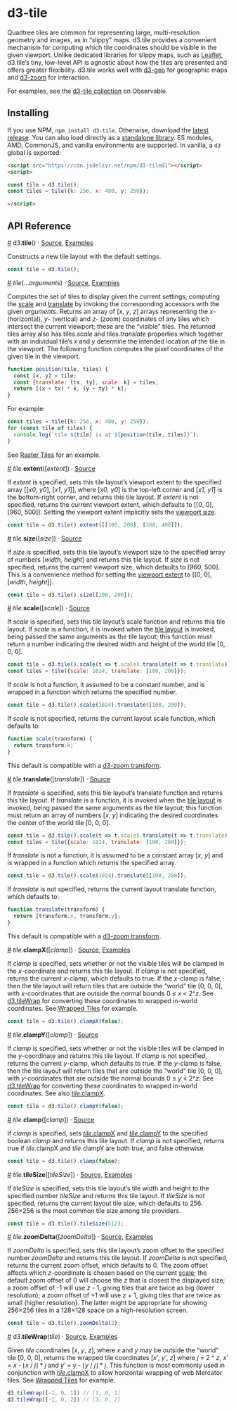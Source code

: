 # d3-tile

Quadtree tiles are common for representing large, multi-resolution geometry and images, as in “slippy” maps. d3.tile provides a convenient mechanism for computing which tile coordinates should be visible in the given viewport. Unlike dedicated libraries for slippy maps, such as [Leaflet](https://leafletjs.com/), d3.tile’s tiny, low-level API is agnostic about how the tiles are presented and offers greater flexibility. d3.tile works well with [d3-geo](https://github.com/d3/d3-geo) for geographic maps and [d3-zoom](https://github.com/d3/d3-zoom) for interaction.

For examples, see the [d3-tile collection](https://observablehq.com/collection/@d3/d3-tile) on Observable.

## Installing

If you use NPM, `npm install d3-tile`. Otherwise, download the [latest release](https://github.com/d3/d3-tile/releases/latest). You can also load directly as a [standalone library](https://cdn.jsdelivr.net/npm/d3-tile). ES modules, AMD, CommonJS, and vanilla environments are supported. In vanilla, a `d3` global is exported:

```html
<script src="https://cdn.jsdelivr.net/npm/d3-tile@1"></script>
<script>

const tile = d3.tile();
const tiles = tile({k: 256, x: 480, y: 250});

</script>
```

## API Reference

<a href="#tile" name="tile">#</a> d3.<b>tile</b>() · [Source](https://github.com/d3/d3-tile/blob/master/src/tile.js), [Examples](https://observablehq.com/collection/@d3/d3-tile)

Constructs a new tile layout with the default settings.

```js
const tile = d3.tile();
```

<a href="#_tile" name="_tile">#</a> <i>tile</i>(…*arguments*) · [Source](https://github.com/d3/d3-tile/blob/master/src/tile.js), [Examples](https://observablehq.com/@d3/raster-tiles)

Computes the set of tiles to display given the current settings, computing the [scale](#tile_scale) and [translate](#tile_translate) by invoking the corresponding accessors with the given *arguments*. Returns an array of [*x*, *y*, *z*] arrays representing the *x*- (horizontal), *y*- (vertical) and *z*- (zoom) coordinates of any tiles which intersect the current viewport; these are the “visible” tiles. The returned tiles array also has tiles.*scale* and tiles.*translate* properties which together with an individual tile’s *x* and *y* determine the intended location of the tile in the viewport. The following function computes the pixel coordinates of the given tile in the viewport.

```js
function position(tile, tiles) {
  const [x, y] = tile;
  const {translate: [tx, ty], scale: k} = tiles;
  return [(x + tx) * k, (y + ty) * k];
}
```

For example:

```js
const tiles = tile({k: 256, x: 480, y: 250});
for (const tile of tiles) {
  console.log(`tile ${tile} is at ${position(tile, tiles)}`);
}
```

See [Raster Tiles](https://observablehq.com/@d3/raster-tiles) for an example.

<a href="#tile_extent" name="tile_extent">#</a> <i>tile</i>.<b>extent</b>([<i>extent</i>]) · [Source](https://github.com/d3/d3-tile/blob/master/src/tile.js)

If *extent* is specified, sets this tile layout’s viewport extent to the specified array [[*x0*, *y0*], [*x1*, *y1*]], where [*x0*, *y0*] is the top-left corner and [*x1*, *y1*] is the bottom-right corner, and returns this tile layout. If *extent* is not specified, returns the current viewport extent, which defaults to [[0, 0], [960, 500]]. Setting the viewport extent implicitly sets the [viewport size](#tile_size).

```js
const tile = d3.tile().extent([[100, 200], [300, 400]]);
```

<a href="#tile_size" name="tile_size">#</a> <i>tile</i>.<b>size</b>([<i>size</i>]) · [Source](https://github.com/d3/d3-tile/blob/master/src/tile.js)

If *size* is specified, sets this tile layout’s viewport size to the specified array of numbers [*width*, *height*] and returns this tile layout. If *size* is not specified, returns the current viewport size, which defaults to [960, 500]. This is a convenience method for setting the [viewport extent](#tile_extent) to [[0, 0], [*width*, *height*]].

```js
const tile = d3.tile().size([200, 200]);
```

<a href="#tile_scale" name="tile_scale">#</a> <i>tile</i>.<b>scale</b>([<i>scale</i>]) · [Source](https://github.com/d3/d3-tile/blob/master/src/tile.js)

If *scale* is specified, sets this tile layout’s scale function and returns this tile layout. If *scale* is a function, it is invoked when the [tile layout](#_tile) is invoked, being passed the same arguments as the tile layout; this function must return a number indicating the desired width and height of the world tile [0, 0, 0].

```js
const tile = d3.tile().scale(t => t.scale).translate(t => t.translate);
const tiles = tile({scale: 1024, translate: [100, 200]});
```

If *scale* is not a function, it assumed to be a constant number, and is wrapped in a function which returns the specified number.

```js
const tile = d3.tile().scale(1024).translate([100, 200]);
```

If *scale* is not specified, returns the current layout scale function, which defaults to:

```js
function scale(transform) {
  return transform.k;
}
```

This default is compatible with a [d3-zoom transform](https://github.com/d3/d3-zoom/blob/master/README.md#zoom-transforms).

<a href="#tile_translate" name="tile_translate">#</a> <i>tile</i>.<b>translate</b>([<i>translate</i>]) · [Source](https://github.com/d3/d3-tile/blob/master/src/tile.js)

If *translate* is specified, sets this tile layout’s translate function and returns this tile layout. If *translate* is a function, it is invoked when the [tile layout](#_tile) is invoked, being passed the same arguments as the tile layout; this function must return an array of numbers [*x*, *y*] indicating the desired coordinates the center of the world tile [0, 0, 0].

```js
const tile = d3.tile().scale(t => t.scale).translate(t => t.translate);
const tiles = tile({scale: 1024, translate: [100, 200]});
```

If *translate* is not a function, it is assumed to be a constant array [*x*, *y*] and is wrapped in a function which returns the specified array.

```js
const tile = d3.tile().scale(1024).translate([100, 200]);
```

If *translate* is not specified, returns the current layout translate function, which defaults to:

```js
function translate(transform) {
  return [transform.x, transform.y];
}
```

This default is compatible with a [d3-zoom transform](https://github.com/d3/d3-zoom/blob/master/README.md#zoom-transforms).

<a href="#tile_clampX" name="tile_clampX">#</a> <i>tile</i>.<b>clampX</b>([<i>clamp</i>]) · [Source](https://github.com/d3/d3-tile/blob/master/src/tile.js), [Examples](https://observablehq.com/@d3/wrapped-tiles)

If *clamp* is specified, sets whether or not the visible tiles will be clamped in the *x*-coordinate and returns this tile layout. If *clamp* is not specified, returns the current *x*-clamp, which defaults to true. If the *x*-clamp is false, then the tile layout will return tiles that are outside the “world” tile [0, 0, 0], with *x*-coordinates that are outside the normal bounds 0 ≤ *x* < 2^*z*. See [d3.tileWrap](#tileWrap) for converting these coordinates to wrapped in-world coordinates. See [Wrapped Tiles](https://observablehq.com/@d3/wrapped-tiles) for example.

```js
const tile = d3.tile().clampX(false);
```

<a href="#tile_clampY" name="tile_clampY">#</a> <i>tile</i>.<b>clampY</b>([<i>clamp</i>]) · [Source](https://github.com/d3/d3-tile/blob/master/src/tile.js)

If *clamp* is specified, sets whether or not the visible tiles will be clamped in the *y*-coordinate and returns this tile layout. If *clamp* is not specified, returns the current *y*-clamp, which defaults to true. If the *y*-clamp is false, then the tile layout will return tiles that are outside the “world” tile [0, 0, 0], with *y*-coordinates that are outside the normal bounds 0 ≤ *y* < 2^*z*. See [d3.tileWrap](#tileWrap) for converting these coordinates to wrapped in-world coordinates. See also [*tile*.clampX](#tile_clampX).

```js
const tile = d3.tile().clampY(false);
```

<a href="#tile_clamp" name="tile_clamp">#</a> <i>tile</i>.<b>clamp</b>([<i>clamp</i>]) · [Source](https://github.com/d3/d3-tile/blob/master/src/tile.js)

If *clamp* is specified, sets [*tile*.clampX](#tile_clampX) and [*tile*.clampY](#tile_clampY) to the specified boolean *clamp* and returns this tile layout. If *clamp* is not specified, returns true if *tile*.clampX and *tile*.clampY are both true, and false otherwise.

```js
const tile = d3.tile().clamp(false);
```

<a href="#tile_tileSize" name="tile_tileSize">#</a> <i>tile</i>.<b>tileSize</b>([<i>tileSize</i>]) · [Source](https://github.com/d3/d3-tile/blob/master/src/tile.js), [Examples](https://observablehq.com/@d3/tile-tilesize)

If *tileSize* is specified, sets this tile layout’s tile width and height to the specified number *tileSize* and returns this tile layout. If *tileSize* is not specified, returns the current layout tile size, which defaults to 256. 256×256 is the most common tile size among tile providers.

```js
const tile = d3.tile().tileSize(512);
```

<a href="#tile_zoomDelta" name="tile_zoomDelta">#</a> <i>tile</i>.<b>zoomDelta</b>([<i>zoomDelta</i>]) · [Source](https://github.com/d3/d3-tile/blob/master/src/tile.js), [Examples](https://observablehq.com/@d3/tile-zoomdelta)

If *zoomDelta* is specified, sets this tile layout’s zoom offset to the specified number *zoomDelta* and returns this tile layout. If *zoomDelta* is not specified, returns the current zoom offset, which defaults to 0. The zoom offset affects which *z*-coordinate is chosen based on the current [scale](#tile_scale); the default zoom offset of 0 will choose the *z* that is closest the displayed size; a zoom offset of -1 will use *z* - 1, giving tiles that are twice as big (lower resolution); a zoom offset of +1 will use *z* + 1, giving tiles that are twice as small (higher resolution). The latter might be appropriate for showing 256×256 tiles in a 128×128 space on a high-resolution screen.

```js
const tile = d3.tile().zoomDelta(2);
```

<a href="#tileWrap" name="tileWrap">#</a> d3.<b>tileWrap</b>(*tile*) · [Source](https://github.com/d3/d3-tile/blob/master/src/wrap.js), [Examples](https://observablehq.com/@d3/wrapped-tiles)

Given *tile* coordinates [*x*, *y*, *z*], where *x* and *y* may be outside the “world” tile [0, 0, 0], returns the wrapped tile coordinates [*x′*, *y′*, *z*] where *j* = 2 ^ *z*, *x′* = *x* - ⌊*x* / *j*⌋ * *j* and *y′* = *y* - ⌊*y* / *j*⌋ * *j*. This function is most commonly used in conjunction with [*tile*.clampX](#tile_clampX) to allow horizontal wrapping of web Mercator tiles. See [Wrapped Tiles](https://observablehq.com/@d3/wrapped-tiles) for example.

```js
d3.tileWrap([-1, 0, 1]) // [1, 0, 1]
d3.tileWrap([-1, 0, 2]) // [3, 0, 2]
```
